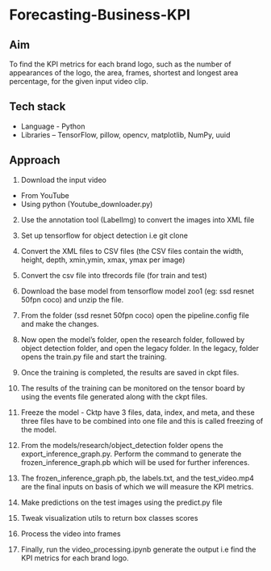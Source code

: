 # Forecasting-Business-KPI

## Aim

To find the KPI metrics for each brand logo, such as the number of appearances of the logo,
the area, frames, shortest and longest area percentage, for the given input video clip.

## Tech stack
- Language - Python
- Libraries – TensorFlow, pillow, opencv, matplotlib, NumPy, uuid

## Approach

1. Download the input video
  - From YouTube
  - Using python (Youtube_downloader.py)

2. Use the annotation tool (LabelImg) to convert the images into XML file

3. Set up tensorflow for object detection i.e git clone

4. Convert the XML files to CSV files (the CSV files contain the width, height, depth, xmin,ymin, xmax, ymax per image)

5. Convert the csv file into tfrecords file (for train and test)

6. Download the base model from tensorflow model zoo1 (eg: ssd resnet 50fpn coco)
and unzip the file.

7. From the folder (ssd resnet 50fpn coco) open the pipeline.config file and make the changes.

8. Now open the model’s folder, open the research folder, followed by object detection folder, and open the legacy folder. In the legacy, folder opens the train.py file and start the training.

9. Once the training is completed, the results are saved in ckpt files.

10. The results of the training can be monitored on the tensor board by using the events file generated along with the ckpt files.

11. Freeze the model - Cktp have 3 files, data, index, and meta, and these three files have to be combined into one file and this is called freezing of the model.

12. From the models/research/object_detection folder opens the export_inference_graph.py. Perform the command to generate the frozen_inference_graph.pb which will be used for further inferences.

13. The frozen_inference_graph.pb, the labels.txt, and the test_video.mp4 are the final inputs on basis of which we will measure the KPI metrics.

14. Make predictions on the test images using the predict.py file

15. Tweak visualization utils to return box classes scores

16. Process the video into frames

17. Finally, run the video_processing.ipynb generate the output i.e find the KPI metrics for each brand logo.
